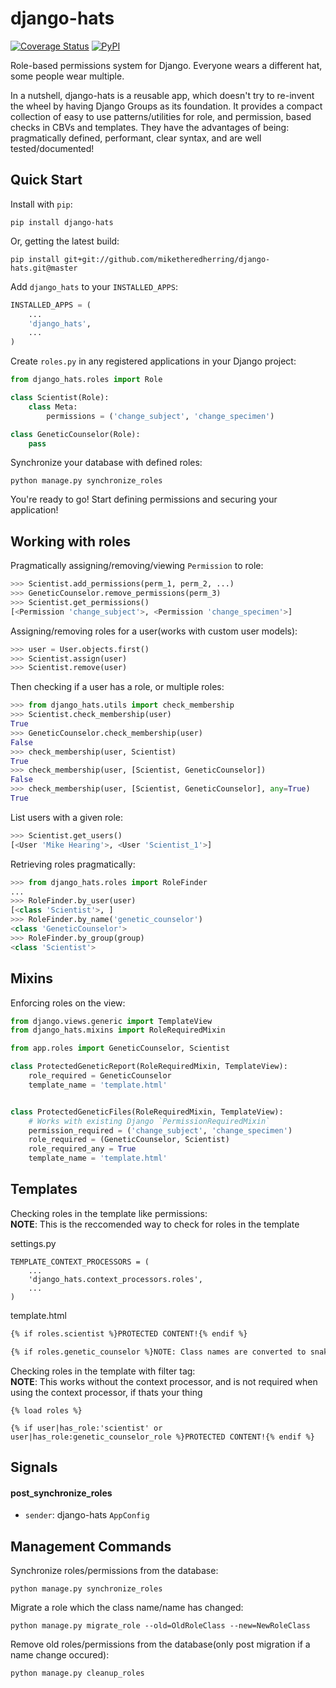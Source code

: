 # django-hats
[![Coverage Status](https://coveralls.io/repos/github/GenePeeks/django-hats/badge.svg?branch=master)](https://coveralls.io/github/GenePeeks/django-hats?branch=master)
[![PyPI](https://img.shields.io/pypi/pyversions/django-hats.svg)]()

Role-based permissions system for Django. Everyone wears a different hat, some people wear multiple.

In a nutshell, django-hats is a reusable app, which doesn't try to re-invent the wheel by having Django Groups as its foundation. It provides a compact collection of easy to use patterns/utilities for role, and permission, based checks in CBVs and templates. They have the advantages of being: pragmatically defined, performant, clear syntax, and are well tested/documented!

## Quick Start

Install with `pip`:

```
pip install django-hats
```

Or, getting the latest build:
```
pip install git+git://github.com/miketheredherring/django-hats.git@master
```

Add `django_hats` to your `INSTALLED_APPS`:

```python
INSTALLED_APPS = (
    ...
    'django_hats',
    ...
)
```

Create `roles.py` in any registered applications in your Django project:

```python
from django_hats.roles import Role

class Scientist(Role):
    class Meta:
        permissions = ('change_subject', 'change_specimen')

class GeneticCounselor(Role):
    pass
```

Synchronize your database with defined roles:

```
python manage.py synchronize_roles
```

You're ready to go! Start defining permissions and securing your application!

## Working with roles

Pragmatically assigning/removing/viewing `Permission` to role:

```python
>>> Scientist.add_permissions(perm_1, perm_2, ...)
>>> GeneticCounselor.remove_permissions(perm_3)
>>> Scientist.get_permissions()
[<Permission 'change_subject'>, <Permission 'change_specimen'>]
```

Assigning/removing roles for a user(works with custom user models):

```python
>>> user = User.objects.first()
>>> Scientist.assign(user)
>>> Scientist.remove(user)
```

Then checking if a user has a role, or multiple roles:

```python
>>> from django_hats.utils import check_membership
>>> Scientist.check_membership(user)
True
>>> GeneticCounselor.check_membership(user)
False
>>> check_membership(user, Scientist)
True
>>> check_membership(user, [Scientist, GeneticCounselor])
False
>>> check_membership(user, [Scientist, GeneticCounselor], any=True)
True
```

List users with a given role:

```python
>>> Scientist.get_users()
[<User 'Mike Hearing'>, <User 'Scientist_1'>]
```

Retrieving roles pragmatically:

```python
>>> from django_hats.roles import RoleFinder
...
>>> RoleFinder.by_user(user)
[<class 'Scientist'>, ]
>>> RoleFinder.by_name('genetic_counselor')
<class 'GeneticCounselor'>
>>> RoleFinder.by_group(group)
<class 'Scientist'>
```

## Mixins

Enforcing roles on the view:

```python
from django.views.generic import TemplateView
from django_hats.mixins import RoleRequiredMixin

from app.roles import GeneticCounselor, Scientist

class ProtectedGeneticReport(RoleRequiredMixin, TemplateView):
    role_required = GeneticCounselor
    template_name = 'template.html'


class ProtectedGeneticFiles(RoleRequiredMixin, TemplateView):
    # Works with existing Django `PermissionRequiredMixin`
    permission_required = ('change_subject', 'change_specimen')
    role_required = (GeneticCounselor, Scientist)
    role_required_any = True
    template_name = 'template.html'
```

## Templates

Checking roles in the template like permissions:  
**NOTE**: This is the reccomended way to check for roles in the template

settings.py
```
TEMPLATE_CONTEXT_PROCESSORS = (
    ...
    'django_hats.context_processors.roles',
    ...
)
```

template.html
```html
{% if roles.scientist %}PROTECTED CONTENT!{% endif %}

{% if roles.genetic_counselor %}NOTE: Class names are converted to snake_case if not specified in role.Meta.name{% endif %}
```

Checking roles in the template with filter tag:  
**NOTE**: This works without the context processor, and is not required when using the context processor, if thats your thing

```
{% load roles %}

{% if user|has_role:'scientist' or user|has_role:genetic_counselor_role %}PROTECTED CONTENT!{% endif %}
```

## Signals

#### post_synchronize_roles
- `sender`: django-hats `AppConfig`


## Management Commands

Synchronize roles/permissions from the database:

```
python manage.py synchronize_roles
```

Migrate a role which the class name/name has changed:

```
python manage.py migrate_role --old=OldRoleClass --new=NewRoleClass
```

Remove old roles/permissions from the database(only post migration if a name change occured):

```
python manage.py cleanup_roles
```

